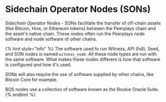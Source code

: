 # Sidechain Operator Nodes (SONs)

_Sidechain Operator Nodes_ - SONs facilitate the transfer of off-chain assets (like Bitcoin, Hive, or Ethereum tokens) between the Peerplays chain and the asset's native chain. These nodes often run the Peerplays node software and node software of other chains.

{% hint style="info" %}
The software used to run Witness, API (full), Seed, and SON nodes is named `witness_node`. All these node types are run with the same software. What makes these nodes different is how that software is configured and how it's used.

SONs will also require the use of software supplied by other chains, like Bitcoin Core for example.

BOS nodes use a collection of software known as the Bookie Oracle Suite.
{% endhint %}
